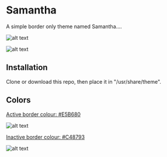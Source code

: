 # Samantha

A simple border only theme named Samantha....

![alt text](http://i.imgur.com/gP5S6kh.png "Samantha Screenshot")

![alt text](http://i.imgur.com/aZSj61u.png "Samantha Dirty Screenshot")

## Installation

Clone or download this repo, then place it in "/usr/share/theme".

## Colors

[Active border colour: #E5B680](https://www.colorhexa.com/e5b680)

![alt text](https://i.imgur.com/XcnNByA.png "#E5B680")

[Inactive border colour: #C48793](https://www.colorhexa.com/c48793)

![alt text](https://i.imgur.com/U7xTBLx.jpg "#C48793")
